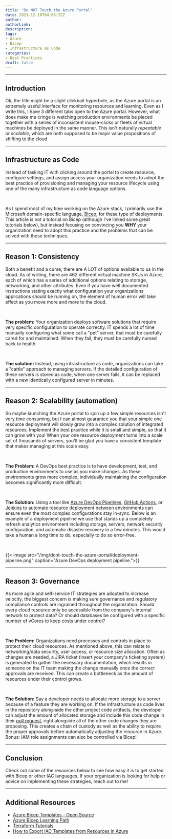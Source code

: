 ```yaml
---
title: "Do NOT Touch the Azure Portal"
date: 2021-12-18T04:06:22Z
author:
authorLink:
description:
tags:
- Azure
- Bicep
- Infrastructure as Code
categories:
- Best Practices
draft: false
---
```


***
## Introduction
Ok, the title might be a slight clickbait hyperbole, as the Azure portal is an extremely useful interface for monitoring resources and learning. 
Even as I write this, I have 3 different tabs open to the Azure portal.
However, what does make me cringe is watching production environments be pieced together with a series of inconsistent mouse-clicks or fleets of virtual machines be deployed in the same manner. 
This isn't naturally *repeatable* or *scalable*, which are both supposed to be major value propositions of shifting to the cloud.

***
## Infrastructure as Code
Instead of tasking IT with clicking around the portal to create resource, configure settings, and assign access your organization needs to adopt the best practice of provisioning and managing your resource lifecycle using one of the many infrastructure as code language options. 

&nbsp;

As I spend most of my time working on the Azure stack, I primarily use the Microsoft domain-specific language, [Bicep](https://docs.microsoft.com/en-us/azure/azure-resource-manager/bicep/overview), for these type of deployments. 
This article is not a tutorial on Bicep (although I've linked some great tutorials below), but instead focusing on convincing you **WHY** your organization need to adopt this practice and the problems that can be solved with these techniques. 

***
## Reason 1: Consistency
Both a benefit and a curse, there are A LOT of options available to us in the cloud. 
As of writing, there are 462 different virtual machine SKUs in Azure, each of which has a series of additional options relating to storage, networking, and other attributes. 
Even if you have well documented instructions stating exactly what configuration your organizations applications should be running on, the element of human error will take effect as you move more and more to the cloud.

&nbsp;

**The problem:** Your organization deploys software solutions that require very specific configuration to operate correctly. 
IT spends a lot of time manually configuring what some call a "pet" server, that must be carefully cared for and maintained. 
When they fail, they must be carefully nursed back to health.

&nbsp;

**The solution:** Instead, using infrastructure as code, organizations can take a "cattle" approach to managing servers. 
If the detailed configuration of these servers is stored as code, when one server fails, it can be replaced with a new identically configured server in minutes.

***
## Reason 2: Scalability (automation)
So maybe launching the Azure portal to spin up a few simple resources isn't very time consuming, but I can almost guarantee you that your simple one resource deployment will slowly grow into a complex solution of integrated resources. 
Implement the best practice while it is small and simple, so that it can grow with you!
When your one resource deployment turns into a scale set of thousands of servers, you'll be glad you have a consistent template that makes managing at this scale easy.

&nbsp;

**The Problem:** A DevOps best practice is to have development, test, and production environments to use as you make changes. As these environments grow more complex, individually maintaining the configuration becomes significantly more difficult.

&nbsp;

**The Solution:** Using a tool like [Azure DevOps Pipelines](https://azure.microsoft.com/en-us/services/devops/pipelines/), [GitHub Actions](https://docs.github.com/en/actions), or [Jenkins](https://www.jenkins.io) to automate resource deployment between environments can ensure even the most complex configurations stay in-sync. Below is an example of a deployment pipeline we use that stands up a completely refresh analytics environment including storage, servers, network security configuration, and automatic disaster recovery in a few minutes. This would take a human a long time to do, especially to do so error-free.

&nbsp;

{{< image src="/img/dont-touch-the-azure-portal/deployment-pipeline.png" caption="Azure DevOps deployment pipeline.">}}

***
## Reason 3: Governance
As more agile and self-service IT strategies are adopted to increase velocity, the biggest concern is making sure governance and regulatory compliance controls are ingrained throughout the organization. Should every cloud resource only be accessible from the company's internal network to protect data? Or should databases be configured with a specific number of vCores to keep costs under control?

&nbsp;

**The Problem:** Organizations need processes and controls in place to protect their cloud resources. As mentioned above, this can relate to networking/data security, user access, or resource size allocation. Often as changes are needed, a JIRA ticket (insert your company's ticketing system) is generated to gather the necessary documentation, which results in someone on the IT team making the change manually once the correct approvals are received. This can create a bottleneck as the amount of resources under their control grows. 

&nbsp;

**The Solution:** Say a developer needs to allocate more storage to a server because of a feature they are working on. If the infrastructure as code lives in the repository along-side the other project code artifacts, the developer can adjust the amount of allocated storage and include this code change in their [pull request](https://docs.github.com/en/pull-requests/collaborating-with-pull-requests/proposing-changes-to-your-work-with-pull-requests/about-pull-requests), right alongside all of the other code changes they are proposing. This creates a chain of custody as well as the ability to require the proper approvals before automatically adjusting the resource in Azure. Bonus: IAM role assignments can also be controlled via Bicep!

*** 
## Conclusion
Check out some of the resources below to see how easy it is to get started with Bicep or other IAC languages. If your organization is looking for help or advice on implementing these strategies, reach out to me!

*** 
## Additional Resources
- [Azure Bicep Templates - Open Source](https://github.com/Azure/ResourceModules)
- [Azure Bicep Learning Path](https://docs.microsoft.com/en-us/azure/azure-resource-manager/bicep/learn-bicep)
- [Terraform Tutorials](https://learn.hashicorp.com/terraform)
- [How to Export IAC Templates from Resources in Azure](https://docs.microsoft.com/en-us/azure/azure-resource-manager/templates/export-template-portal)
